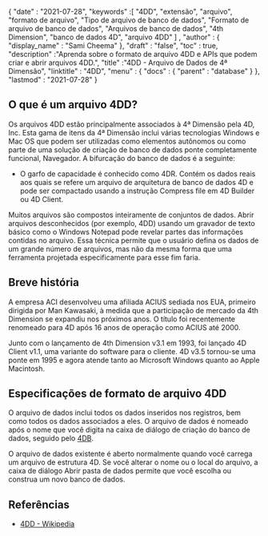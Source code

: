 {
  "date" : "2021-07-28",
  "keywords" :[ "4DD", "extensão", "arquivo", "formato de arquivo", "Tipo de arquivo de banco de dados", "Formato de arquivo de banco de dados", "Arquivos de banco de dados", "4th Dimension", "banco de dados 4D", "arquivo 4DD" ] ,
  "author" : {
    "display_name" : "Sami Cheema"
},
  "draft" : "false",
  "toc" : true,
  "description" :"Aprenda sobre o formato de arquivo 4DD e APIs que podem criar e abrir arquivos 4DD.",
  "title" :"4DD - Arquivo de Dados de 4ª Dimensão",
  "linktitle" : "4DD",
  "menu" : {
    "docs" : {
      "parent" : "database"
}
},
  "lastmod" : "2021-07-28"
}

## O que é um arquivo 4DD?

Os arquivos 4DD estão principalmente associados à 4ª Dimensão pela 4D, Inc. Esta gama de itens da 4ª Dimensão inclui várias tecnologias Windows e Mac OS que podem ser utilizadas como elementos autônomos ou como parte de uma solução de criação de banco de dados ponte completamente funcional, Navegador. A bifurcação do banco de dados é a seguinte:

* O garfo de capacidade é conhecido como 4DR. Contém os dados reais aos quais se refere um arquivo de arquitetura de banco de dados 4D e pode ser compactado usando a instrução Compress file em 4D Builder ou 4D Client.

Muitos arquivos são compostos inteiramente de conjuntos de dados. Abrir arquivos desconhecidos (por exemplo, 4DD) usando um gravador de texto básico como o Windows Notepad pode revelar partes das informações contidas no arquivo. Essa técnica permite que o usuário defina os dados de um grande número de arquivos, mas não da mesma forma que uma ferramenta projetada especificamente para esse fim faria.

## Breve história ##

A empresa ACI desenvolveu uma afiliada ACIUS sediada nos EUA, primeiro dirigida por Man Kawasaki, à medida que a participação de mercado da 4th Dimension se expandiu nos próximos anos. O título foi recentemente renomeado para 4D após 16 anos de operação como ACIUS até 2000.

Junto com o lançamento de 4th Dimension v3.1 em 1993, foi lançado 4D Client v1.1, uma variante do software para o cliente. 4D v3.5 tornou-se uma ponte em 1995 e agora atende tanto ao Microsoft Windows quanto ao Apple Macintosh.


## Especificações de formato de arquivo 4DD ##

O arquivo de dados inclui todos os dados inseridos nos registros, bem como todos os dados associados a eles. O arquivo de dados é nomeado após o nome que você digita na caixa de diálogo de criação do banco de dados, seguido pelo [4DB](/pt/database/4db/).

O arquivo de dados existente é aberto normalmente quando você carrega um arquivo de estrutura 4D. Se você alterar o nome ou o local do arquivo, a caixa de diálogo Abrir pasta de dados permite que você escolha ou construa um novo banco de dados.

## Referências ##

* [4DD - Wikipedia](https://en.m.wikipedia.org/wiki/4th_Dimension_(software))
